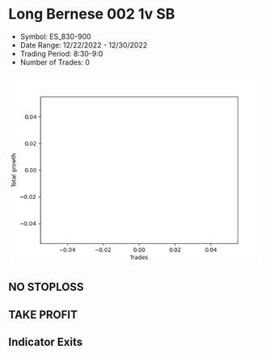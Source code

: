 # Long Bernese 002 1v  SB 
- Symbol: ES_830-900
- Date Range: 12/22/2022 - 12/30/2022
- Trading Period: 8:30-9:0
- Number of Trades: 0

![Plot](LongBernese0021vSBES_830-900.png)
## NO STOPLOSS














## TAKE PROFIT











## Indicator Exits

